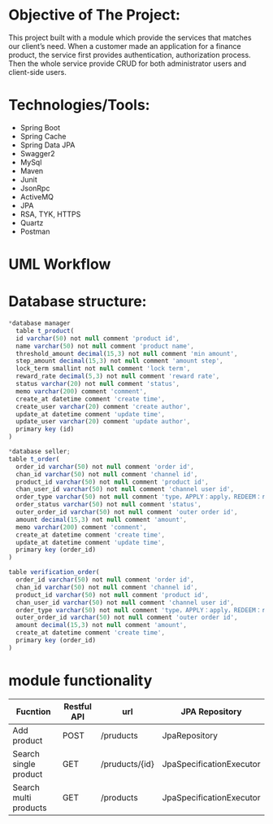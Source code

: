 # Objective of The Project:
 This project built with a module which provide the services that matches our client’s need. When a customer made an application for a finance product, the service first provides authentication, authorization process. Then the whole service provide CRUD for both administrator users and client-side users.
# Technologies/Tools:
* Spring Boot
* Spring Cache
* Spring Data JPA
* Swagger2
* MySql
* Maven
* Junit
* JsonRpc
* ActiveMQ
* JPA
* RSA, TYK, HTTPS
* Quartz
* Postman
# UML Workflow

# Database structure:
```javascript
*database manager
  table t_product(
  id varchar(50) not null comment 'product id',
  name varchar(50) not null comment 'product name',
  threshold_amount decimal(15,3) not null comment 'min amount',
  step_amount decimal(15,3) not null comment 'amount step',
  lock_term smallint not null comment 'lock term',
  reward_rate decimal(5,3) not null comment 'reward rate',
  status varchar(20) not null comment 'status',
  memo varchar(200) comment 'comment',
  create_at datetime comment 'create time',
  create_user varchar(20) comment 'create author',
  update_at datetime comment 'update time',
  update_user varchar(20) comment 'update author',
  primary key (id)
)

*database seller;
table t_order(
  order_id varchar(50) not null comment 'order id',
  chan_id varchar(50) not null comment 'channel id',
  product_id varchar(50) not null comment 'product id',
  chan_user_id varchar(50) not null comment 'channel user id',
  order_type varchar(50) not null comment 'type，APPLY：apply，REDEEM：redeem',
  order_status varchar(50) not null comment 'status',
  outer_order_id varchar(50) not null comment 'outer order id',
  amount decimal(15,3) not null comment 'amount',
  memo varchar(200) comment 'comment',
  create_at datetime comment 'create time',
  update_at datetime comment 'update time',
  primary key (order_id)
)

table verification_order(
  order_id varchar(50) not null comment 'order id',
  chan_id varchar(50) not null comment 'channel id',
  product_id varchar(50) not null comment 'product id',
  chan_user_id varchar(50) not null comment 'channel user id',
  order_type varchar(50) not null comment 'type，APPLY：apply，REDEEM：redeem',
  outer_order_id varchar(50) not null comment 'outer order id',
  amount decimal(15,3) not null comment 'amount',
  create_at datetime comment 'create time',
  primary key (order_id)
)
```
# module functionality
| Fucntion               | Restful API   | url             | JPA Repository           |
| ---------------------- | ------------- |-----------------| ------------------------ |
| Add product            | POST          | /pruducts       | JpaRepository            |
| Search single product  | GET           | /pruducts/{id}  | JpaSpecificationExecutor |
| Search multi products  | GET           | /products       | JpaSpecificationExecutor |

